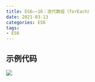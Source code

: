 ```yaml
---
title: ES6——16：迭代数组（forEach）
date: 2021-03-13
categories: ES6
tags: 
- ES6
---
```

## 示例代码
![](https://img-blog.csdnimg.cn/img_convert/22dfa29acb6b5fe34c4594cb72df63b3.png)